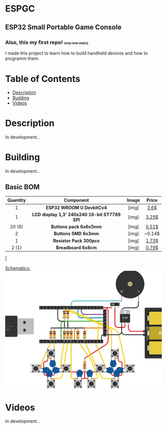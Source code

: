 # ESPGC
## ESP32 Small Portable Game Console
### Also, this my first repo! <sup><sub><sub>*(may look awful)*</sub></sub></sup>

I made this project to learn how to build handheld devices and how to programm them.

# Table of Contents
* [Description]()
* [Building]()
* [Videos]()

# Description
In development...

# Building
In development...
## Basic BOM
| Quantity | Component | Image | Price |
|:----:|:---------:|:-----:|:-----:|
| 1 | **ESP32 WROOM U DevkitCv4** | [img] | [3.6$](https://aliexpress.ru/item/32864722159.html?gatewayAdapt=glo2rus&item_id=32864722159&sku_id=12000016029555775&spm=a2g2w.productlist.0.0.4f8364acwreouC) |
| 1 | **LCD display 1,3’ 240x240 16-bit ST7789 SPI** | [img] | [3.29$](https://aliexpress.ru/item/4000790549724.html?item_id=4000790549724&sku_id=10000007861901361&spm=a2g2w.productlist.0.0.21f540c76PKL5L) |
| 20 (6) | **Buttons pack 6x6x5mm** | [img] | [0.51$](https://aliexpress.ru/item/32901668929.html?item_id=32901668929&sku_id=65821774214&spm=a2g2w.productlist.0.0.6f81750c5AEt3B) |
| 2 | **Buttons SMD 6x3mm** | [img] | ~0.14$ |
| 1 | **Resistor Pack 300pcs** | [img] | [1.73$](https://aliexpress.ru/item/1005003117726705.html?spm=a2g2w.productlist.0.0.670e24ac47u8mT&sku_id=12000024192658375) |
| 2 (1) | **Breadboard 6x8cm** | [img] | [0.79$](https://aliexpress.ru/item/1005002963099949.html?item_id=1005002963099949&sku_id=12000022984250871&spm=a2g2w.productlist.0.0.71c56564yQo0fB)
|

[Schematics:](https://www.tinkercad.com/things/5aT8ZZnGlQI-espgcbeta1)
![Schematic, made with Tinkercad](schematics/ESPGC_beta1.png)

# Videos
In development...